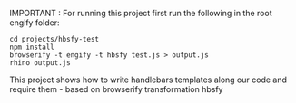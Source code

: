 IMPORTANT : For running this project first run the following in the root engify folder:
    
    cd projects/hbsfy-test
    npm install
    browserify -t engify -t hbsfy test.js > output.js
    rhino output.js

This project shows how to write handlebars templates along our code and require them - based on browserify transformation hbsfy
